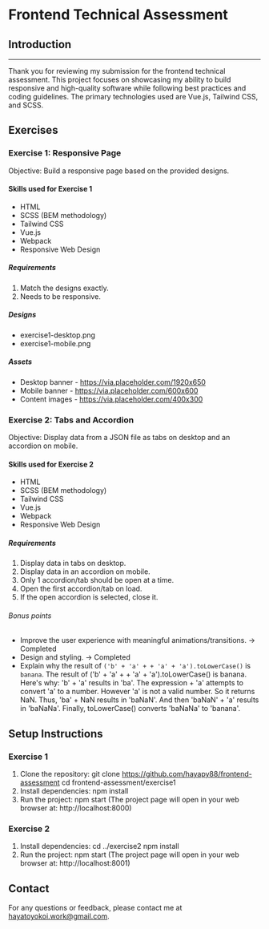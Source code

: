 # Frontend Technical Assessment

## Introduction

---

Thank you for reviewing my submission for the frontend technical assessment. This project focuses on showcasing my ability to build responsive and high-quality software while following best practices and coding guidelines. The primary technologies used are Vue.js, Tailwind CSS, and SCSS.

## Exercises

### Exercise 1: Responsive Page

Objective: Build a responsive page based on the provided designs.

#### Skills used for Exercise 1

- HTML
- SCSS (BEM methodology)
- Tailwind CSS
- Vue.js
- Webpack
- Responsive Web Design

##### Requirements

1. Match the designs exactly.
2. Needs to be responsive.

##### Designs

- exercise1-desktop.png
- exercise1-mobile.png

##### Assets

- Desktop banner - https://via.placeholder.com/1920x650
- Mobile banner - https://via.placeholder.com/600x600
- Content images - https://via.placeholder.com/400x300

### Exercise 2: Tabs and Accordion

Objective: Display data from a JSON file as tabs on desktop and an accordion on mobile.

#### Skills used for Exercise 2

- HTML
- SCSS (BEM methodology)
- Tailwind CSS
- Vue.js
- Webpack
- Responsive Web Design

##### Requirements

1. Display data in tabs on desktop.
2. Display data in an accordion on mobile.
3. Only 1 accordion/tab should be open at a time.
4. Open the first accordion/tab on load.
5. If the open accordion is selected, close it.

###### Bonus points

- Improve the user experience with meaningful animations/transitions. -> Completed
- Design and styling. -> Completed
- Explain why the result of `('b' + 'a' + + 'a' + 'a').toLowerCase()` is `banana`.
  The result of ('b' + 'a' + + 'a' + 'a').toLowerCase() is banana. Here's why:
  'b' + 'a' results in 'ba'.
  The expression + 'a' attempts to convert 'a' to a number. However 'a' is not a valid number. So it returns NaN.
  Thus, 'ba' + NaN results in 'baNaN'.
  And then 'baNaN' + 'a' results in 'baNaNa'.
  Finally, toLowerCase() converts 'baNaNa' to 'banana'.

## Setup Instructions

### Exercise 1

1. Clone the repository:
   git clone https://github.com/hayapy88/frontend-assessment
   cd frontend-assessment/exercise1
2. Install dependencies:
   npm install
3. Run the project:
   npm start
   (The project page will open in your web browser at: http://localhost:8000)

### Exercise 2

1. Install dependencies:
   cd ../exercise2
   npm install
2. Run the project:
   npm start
   (The project page will open in your web browser at: http://localhost:8001)

## Contact

For any questions or feedback, please contact me at hayatoyokoi.work@gmail.com.
